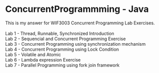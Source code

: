 # ConcurrentProgrammming - Java
This is my answer for WIF3003 Concurrent Programming Lab Exercises.
<br><br>
Lab 1 - Thread, Runnable, Synchronized Introduction<br>
Lab 2 - Sequencial and Concurrent Programming Exercise<br>
Lab 3 - Concurrent Programming using synchronization mechanism<br>
Lab 4 - Concurrent Programming using Lock Condition<br>
Lab 5 - Volatile and Atomic<br>
Lab 6 - Lambda expression Exercise<br>
Lab 7 - Parallel Programming using fork join framework<br>
